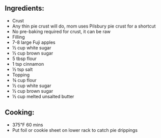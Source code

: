 ## Ingredients:
- Crust
- Any thin pie crust will do, mom uses Pilsbury pie crust for a shortcut
- No pre-baking required for crust, it can be raw
- Filling
- 7-8 large Fuji apples
- ½ cup white sugar
- ½ cup brown sugar
- 5 tbsp flour
- 1 tsp cinnamon
- ½ tsp salt
- Topping
- ¾ cup flour
- ½ cup white sugar
- ½ cup brown sugar
- ½ cup melted unsalted butter

## Cooking:
- 375℉ 60 mins
- Put foil or cookie sheet on lower rack to catch pie drippings

